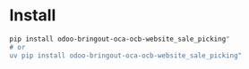 # Install

```bash
pip install odoo-bringout-oca-ocb-website_sale_picking"
# or
uv pip install odoo-bringout-oca-ocb-website_sale_picking"
```
